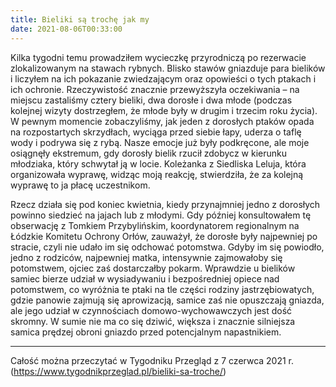 ```yaml
---
title: Bieliki są trochę jak my
date: 2021-08-06T00:33:00
---
```

Kilka tygodni temu prowadziłem  wycieczkę przyrodniczą po rezerwacie zlokalizowanym na stawach rybnych. Blisko stawów gniazduje para bielików i liczyłem na ich pokazanie zwiedzającym oraz opowieści o tych ptakach i ich ochronie. Rzeczywistość znacznie przewyższyła oczekiwania – na miejscu zastaliśmy cztery bieliki, dwa dorosłe i dwa młode (podczas kolejnej wizyty dostrzegłem, że młode były w drugim i trzecim roku życia). W pewnym momencie zobaczyliśmy, jak jeden z dorosłych ptaków opada na rozpostartych skrzydłach, wyciąga przed siebie łapy, uderza o taflę wody i podrywa się z rybą. Nasze emocje już były podkręcone, ale moje osiągnęły ekstremum, gdy dorosły bielik rzucił zdobycz w kierunku młodziaka, który schwytał ją w locie. Koleżanka z Siedliska Leluja, która organizowała wyprawę, widząc moją reakcję, stwierdziła, że za kolejną wyprawę to ja płacę uczestnikom.

Rzecz działa się pod koniec kwietnia, kiedy przynajmniej jedno z dorosłych powinno siedzieć na jajach lub z młodymi. Gdy później konsultowałem tę obserwację z Tomkiem Przybylińskim, koordynatorem regionalnym na Łódzkie Komitetu Ochrony Orłów, zauważył, że dorosłe były najpewniej po stracie, czyli nie udało im się odchować potomstwa. Gdyby im się powiodło, jedno z rodziców, najpewniej matka, intensywnie zajmowałoby się potomstwem, ojciec zaś dostarczałby pokarm. Wprawdzie u bielików samiec bierze udział w wysiadywaniu i bezpośredniej opiece nad potomstwem, co wyróżnia te ptaki na tle części rodziny jastrzębiowatych, gdzie panowie zajmują się aprowizacją, samice zaś nie opuszczają gniazda, ale jego udział w czynnościach domowo-wychowawczych jest dość skromny. W sumie nie ma co się dziwić, większa i znacznie silniejsza samica prędzej obroni gniazdo przed potencjalnym napastnikiem.

***

Całość można przeczytać w Tygodniku Przegląd z 7 czerwca 2021 r. (<https://www.tygodnikprzeglad.pl/bieliki-sa-troche/>)